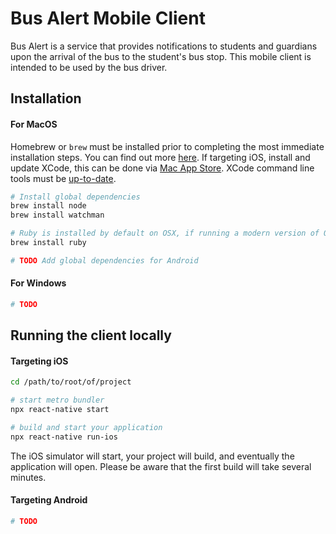 # Bus Alert Mobile Client

Bus Alert is a service that provides notifications to students and guardians upon the arrival of the bus to the student's
bus stop. This mobile client is intended to be used by the bus driver.

## Installation

#### For MacOS

Homebrew or `brew` must be installed prior to completing the most immediate installation steps. You can find out more
[here](https://brew.sh/). If targeting iOS, install and update XCode, this can be done via
[Mac App Store](https://itunes.apple.com/us/app/xcode/id497799835?mt=12). XCode command line tools must be
[up-to-date](https://reactnative.dev/docs/next/environment-setup#command-line-tools). 

```bash
# Install global dependencies
brew install node
brew install watchman

# Ruby is installed by default on OSX, if running a modern version of OSX omit the following 
brew install ruby

# TODO Add global dependencies for Android
```

#### For Windows
```bash
# TODO
```

## Running the client locally

#### Targeting iOS
```bash
cd /path/to/root/of/project

# start metro bundler
npx react-native start

# build and start your application
npx react-native run-ios
```

The iOS simulator will start, your project will build, and eventually the application will open. Please be aware that
the first build will take several minutes.

#### Targeting Android
```bash
# TODO
```
